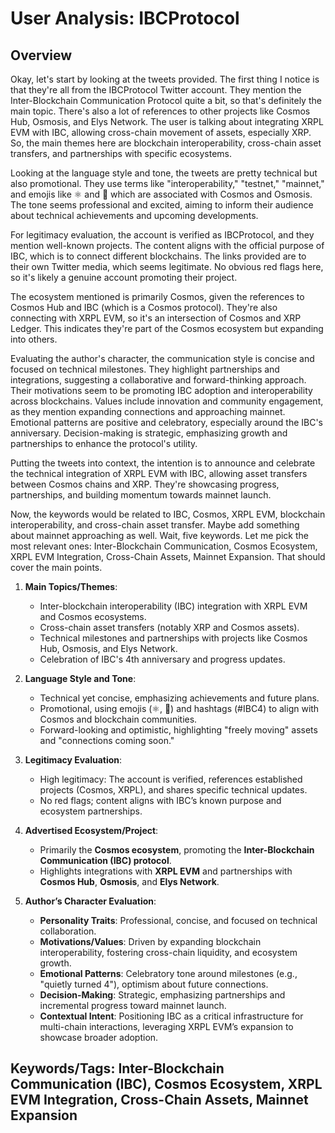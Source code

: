 # User Analysis: IBCProtocol

## Overview

<think>
Okay, let's start by looking at the tweets provided. The first thing I notice is that they're all from the IBCProtocol Twitter account. They mention the Inter-Blockchain Communication Protocol quite a bit, so that's definitely the main topic. There's also a lot of references to other projects like Cosmos Hub, Osmosis, and Elys Network. The user is talking about integrating XRPL EVM with IBC, allowing cross-chain movement of assets, especially XRP. So, the main themes here are blockchain interoperability, cross-chain asset transfers, and partnerships with specific ecosystems.

Looking at the language style and tone, the tweets are pretty technical but also promotional. They use terms like "interoperability," "testnet," "mainnet," and emojis like ⚛️ and 🧪 which are associated with Cosmos and Osmosis. The tone seems professional and excited, aiming to inform their audience about technical achievements and upcoming developments.

For legitimacy evaluation, the account is verified as IBCProtocol, and they mention well-known projects. The content aligns with the official purpose of IBC, which is to connect different blockchains. The links provided are to their own Twitter media, which seems legitimate. No obvious red flags here, so it's likely a genuine account promoting their project.

The ecosystem mentioned is primarily Cosmos, given the references to Cosmos Hub and IBC (which is a Cosmos protocol). They're also connecting with XRPL EVM, so it's an intersection of Cosmos and XRP Ledger. This indicates they're part of the Cosmos ecosystem but expanding into others.

Evaluating the author's character, the communication style is concise and focused on technical milestones. They highlight partnerships and integrations, suggesting a collaborative and forward-thinking approach. Their motivations seem to be promoting IBC adoption and interoperability across blockchains. Values include innovation and community engagement, as they mention expanding connections and approaching mainnet. Emotional patterns are positive and celebratory, especially around the IBC's anniversary. Decision-making is strategic, emphasizing growth and partnerships to enhance the protocol's utility.

Putting the tweets into context, the intention is to announce and celebrate the technical integration of XRPL EVM with IBC, allowing asset transfers between Cosmos chains and XRP. They're showcasing progress, partnerships, and building momentum towards mainnet launch.

Now, the keywords would be related to IBC, Cosmos, XRPL EVM, blockchain interoperability, and cross-chain asset transfer. Maybe add something about mainnet approaching as well. Wait, five keywords. Let me pick the most relevant ones: Inter-Blockchain Communication, Cosmos Ecosystem, XRPL EVM Integration, Cross-Chain Assets, Mainnet Expansion. That should cover the main points.
</think>

1. **Main Topics/Themes**:  
   - Inter-blockchain interoperability (IBC) integration with XRPL EVM and Cosmos ecosystems.  
   - Cross-chain asset transfers (notably XRP and Cosmos assets).  
   - Technical milestones and partnerships with projects like Cosmos Hub, Osmosis, and Elys Network.  
   - Celebration of IBC's 4th anniversary and progress updates.  

2. **Language Style and Tone**:  
   - Technical yet concise, emphasizing achievements and future plans.  
   - Promotional, using emojis (⚛️, 🧪) and hashtags (#IBC4) to align with Cosmos and blockchain communities.  
   - Forward-looking and optimistic, highlighting "freely moving" assets and "connections coming soon."  

3. **Legitimacy Evaluation**:  
   - High legitimacy: The account is verified, references established projects (Cosmos, XRPL), and shares specific technical updates.  
   - No red flags; content aligns with IBC’s known purpose and ecosystem partnerships.  

4. **Advertised Ecosystem/Project**:  
   - Primarily the **Cosmos ecosystem**, promoting the **Inter-Blockchain Communication (IBC) protocol**.  
   - Highlights integrations with **XRPL EVM** and partnerships with **Cosmos Hub**, **Osmosis**, and **Elys Network**.  

5. **Author’s Character Evaluation**:  
   - **Personality Traits**: Professional, concise, and focused on technical collaboration.  
   - **Motivations/Values**: Driven by expanding blockchain interoperability, fostering cross-chain liquidity, and ecosystem growth.  
   - **Emotional Patterns**: Celebratory tone around milestones (e.g., "quietly turned 4"), optimism about future connections.  
   - **Decision-Making**: Strategic, emphasizing partnerships and incremental progress toward mainnet launch.  
   - **Contextual Intent**: Positioning IBC as a critical infrastructure for multi-chain interactions, leveraging XRPL EVM’s expansion to showcase broader adoption.  

**Keywords/Tags**: Inter-Blockchain Communication (IBC), Cosmos Ecosystem, XRPL EVM Integration, Cross-Chain Assets, Mainnet Expansion
---
